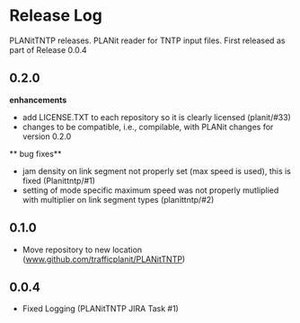 # Release Log

PLANitTNTP releases.  PLANit reader for TNTP input files.  First released as part of Release 0.0.4

## 0.2.0

**enhancements**
* add LICENSE.TXT to each repository so it is clearly licensed (planit/#33)
* changes to be compatible, i.e., compilable, with PLANit changes for version 0.2.0

** bug fixes**
* jam density on link segment not properly set (max speed is used), this is fixed (Planittntp/#1)
* setting of mode specific maximum speed was not properly mutliplied with multiplier on link segment types (planittntp/#2)

## 0.1.0

* Move repository to new location (www.github.com/trafficplanit/PLANitTNTP)

## 0.0.4

* Fixed Logging (PLANitTNTP JIRA Task #1)
